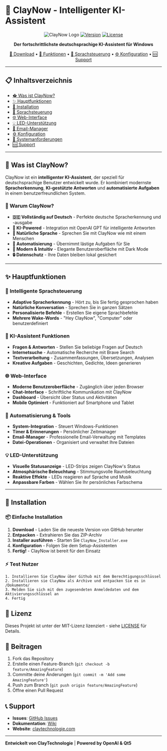 # 🤖 ClayNow - Intelligenter KI-Assistent

<div align="center">

![ClayNow Logo](https://img.shields.io/badge/ClayNow-AI%20Assistant-blue?style=for-the-badge&logo=robot)
[![Version](https://img.shields.io/badge/Version-5.0.4-green?style=for-the-badge)](https://github.com/claytechnologie/ClayNowCode)
[![License](https://img.shields.io/badge/License-ClayTechnologies-orange?style=for-the-badge)](https://claytechnologies.com)

**Der fortschrittlichste deutschsprachige KI-Assistent für Windows**

[🚀 Download](#-installation) • [📖 Funktionen](#-hauptfunktionen) • [🎤 Sprachsteuerung](#-sprachsteuerung) • [⚙️ Konfiguration](#-konfiguration) • [🆘 Support](#-support)

</div>

---

## 📋 Inhaltsverzeichnis

- [� Was ist ClayNow?](#-was-ist-claynow)
- [✨ Hauptfunktionen](#-hauptfunktionen)
- [🚀 Installation](#-installation)
- [🎤 Sprachsteuerung](#-sprachsteuerung)
- [🌐 Web-Interface](#-web-interface)
- [💡 LED-Unterstützung](#-led-unterstützung)
- [📧 Email-Manager](#-email-manager)
- [⚙️ Konfiguration](#-konfiguration)
- [🔧 Systemanforderungen](#-systemanforderungen)
- [🆘 Support](#-support)

---

## 🎯 Was ist ClayNow?

ClayNow ist ein **intelligenter KI-Assistent**, der speziell für deutschsprachige Benutzer entwickelt wurde. Er kombiniert modernste **Spracherkennung**, **KI-gestützte Antworten** und **automatisierte Aufgaben** in einem benutzerfreundlichen System.

### 🌟 Warum ClayNow?

- **🇩🇪 Vollständig auf Deutsch** - Perfekte deutsche Spracherkennung und -ausgabe
- **🧠 KI-Powered** - Integration mit OpenAI GPT für intelligente Antworten
- **🎤 Natürliche Sprache** - Sprechen Sie mit ClayNow wie mit einem Menschen
- **🔧 Automatisierung** - Übernimmt lästige Aufgaben für Sie
- **🎨 Modern & Intuitiv** - Elegante Benutzeroberfläche mit Dark Mode
- **🔒 Datenschutz** - Ihre Daten bleiben lokal gesichert

---

## ✨ Hauptfunktionen

### 🎤 **Intelligente Sprachsteuerung**
- **Adaptive Spracherkennung** - Hört zu, bis Sie fertig gesprochen haben
- **Natürliche Konversation** - Sprechen Sie in ganzen Sätzen
- **Personalisierte Befehle** - Erstellen Sie eigene Sprachbefehle
- **Mehrere Wake-Words** - "Hey ClayNow", "Computer" oder benutzerdefiniert

### 🤖 **KI-Assistent Funktionen**
- **Fragen & Antworten** - Stellen Sie beliebige Fragen auf Deutsch
- **Internetsuche** - Automatische Recherche mit Brave Search
- **Textverarbeitung** - Zusammenfassungen, Übersetzungen, Analysen
- **Kreative Aufgaben** - Geschichten, Gedichte, Ideen generieren

### 🌐 **Web-Interface**
- **Moderne Benutzeroberfläche** - Zugänglich über jeden Browser
- **Chat-Interface** - Schriftliche Kommunikation mit ClayNow
- **Dashboard** - Übersicht über Status und Aktivitäten
- **Mobile Optimiert** - Funktioniert auf Smartphone und Tablet

### 🔧 **Automatisierung & Tools**
- **System-Integration** - Steuert Windows-Funktionen
- **Timer & Erinnerungen** - Persönlicher Zeitmanager
- **Email-Manager** - Professionelle Email-Verwaltung mit Templates
- **Datei-Operationen** - Organisiert und verwaltet Ihre Dateien

### 💡 **LED-Unterstützung**
- **Visuelle Statusanzeige** - LED-Strips zeigen ClayNow's Status
- **Atmosphärische Beleuchtung** - Stimmungsvolle Raumbeleuchtung
- **Reaktive Effekte** - LEDs reagieren auf Sprache und Musik
- **Anpassbare Farben** - Wählen Sie Ihr persönliches Farbschema

---

## 🚀 Installation

### 📦 **Einfache Installation**

1. **Download** - Laden Sie die neueste Version von GitHub herunter
2. **Entpacken** - Extrahieren Sie das ZIP-Archiv
3. **Installer ausführen** - Starten Sie `ClayNow_Installer.exe`
4. **Konfiguration** - Folgen Sie dem Setup-Assistenten
5. **Fertig!** - ClayNow ist bereit für den Einsatz

### ⚡ **Test Nutzer**

```
1. Installieren Sie ClayNow über Github mit dem Berechtigungsschlüssel
2. Installieren sie ClayNow als Archive und entpacken Sie es in /Dokumente/
3. Melden Sie sich mit den zugesendeten Anmeldedaten und dem Aktivierungsschlüssel an
4. Fertig
```

## 📝 Lizenz

Dieses Projekt ist unter der MIT-Lizenz lizenziert - siehe [LICENSE](LICENSE) für Details.

## 🤝 Beitragen

1. Fork das Repository
2. Erstelle einen Feature-Branch (`git checkout -b feature/AmazingFeature`)
3. Committe deine Änderungen (`git commit -m 'Add some AmazingFeature'`)
4. Push zum Branch (`git push origin feature/AmazingFeature`)
5. Öffne einen Pull Request

## 📞 Support

- **Issues**: [GitHub Issues](https://github.com/claytechnologie/ClayNowCode/issues)
- **Dokumentation**: [Wiki](https://github.com/claytechnologie/ClayNowCode/wiki)
- **Website**: [claytechnologie.com](https://claytechnologie.com)

---
**Entwickelt von ClayTechnologie** | **Powered by OpenAI & Qt5**
